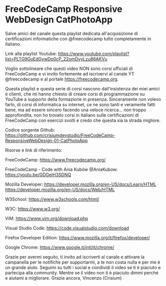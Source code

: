 # FreeCodeCamp Responsive WebDesign CatPhotoApp

Salve amici del canale questa playlist dedicata all'acquisizione di certificazioni informatiche con @freecodecamp tutto completamente in italiano.

Link alla playlist Youtube: https://www.youtube.com/playlist?list=PLTG9GoEdGywDp0cP_22omDvyLzu86AKVu

Voglio sottolineare che questi video NON sono corsi ufficiali di FreeCodeCamp e vi invito fortemente ad iscrivervi al canale YT @freecodecamp e al portale https://freecodecamp.org.

Questa playlist e questa serie di corsi nascono dall’insistenza dei miei amici e clienti, che mi hanno chiesto di creare corsi di programmazione su YouTube a supporto della formazione in presenza.
Sinceramente non volevo farlo, di corsi di informatica su internet, ce ne sono tanti e veramente fatti bene, ma ad essere sincero facendo una veloce ricerca… non troppo approfondita, non ho trovato corsi in italiano sulle certificazioni di FreeCodeCamp con esercizi svolti e credo che questa sia la strada migliore.

Codice sorgente Github:
https://github.com/crisiumdevstudio/FreeCodeCamp-ResponsiveWebDesign-01-CatPhotoApp

Risorse e link di riferimento:

FreeCodeCamp:
https://www.freecodecamp.org/

FreeCodeCamp - Code with Ania Kubów @AniaKubow:
https://youtu.be/GDGejH3SDNQ

Mozilla Developer:
https://developer.mozilla.org/en-US/docs/Learn/HTML
https://developer.mozilla.org/en-US/docs/Web/HTML

W3School:
https://www.w3schools.com/html/

W3C:
https://www.w3.org/

ViM: https://www.vim.org/download.php

Visual Studio Code: https://code.visualstudio.com/download

Firefox Developer Edition:
https://www.mozilla.org/it/firefox/developer/

Google Chrome:
https://www.google.it/intl/it/chrome/

Grazie per avermi seguito, ti invito ad iscriverti al canale e attivare la campanella per le notifiche per supportarmi, a te non costa nulla e per me è un grande aiuto.
Seguimi su tutti i social e condividi il video se ti è piaciuto e partecipa alla community.
Mentre se il video non ti è piaciuto dimmi perché e aiutami a migliorare.
Grazie ancora,
Vincenzo (Crisium)

